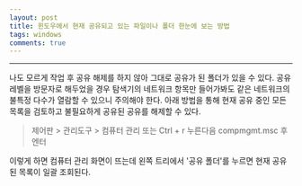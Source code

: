 ```yaml
---
layout: post
title: 윈도우에서 현재 공유되고 있는 파일이나 폴더 한눈에 보는 방법
tags: windows
comments: true
---
```

  
---
  
나도 모르게 작업 후 공유 해제를 하지 않아 그대로 공유가 된 폴더가 있을 수 있다. 공유 레벨을 방문자로 해두었을 경우 탐색기의 네트워크 항목만 들어가봐도 같은 네트워크의 불특정 다수가 열람할 수 있으니 주의해야 한다. 아래 방법을 통해 현재 공유 중인 모든 목록을 검토하고 불필요하게 공유된 공유를 해제할 수 있다.  
  
> 제어판 > 관리도구 > 컴퓨터 관리 또는 Ctrl + r 누른다음 compmgmt.msc 후 엔터
  
이렇게 하면 컴퓨터 관리 화면이 뜨는데 왼쪽 트리에서 '공유 폴더'를 누르면 현재 공유된 목록이 일괄 조회된다. 
  